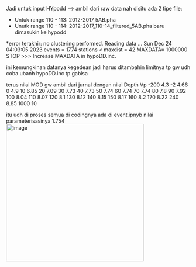 Jadi untuk input HYpodd --> ambil dari raw data
nah disitu ada 2 tipe file:
- Untuk range 110 - 113: 2012-2017_5AB.pha
- Unutk range 110 - 114: 2012-2017_110-14_filtered_5AB.pha
baru dimasukin ke hypodd

*error terakhir:
no clustering performed.
Reading data ...   Sun Dec 24 04:03:05 2023
events =  1774
stations < maxdist =     42
 MAXDATA=              1000000
STOP >>> Increase MAXDATA in hypoDD.inc.

ini kemungkinan datanya kegedean jadi harus ditambahin limitnya tp gw udh coba ubanh hypoDD.inc tp gabisa

terus nilai MOD gw ambil dari jurnal dengan nilai 
Depth	Vp
-200	4.3
-2	4.66
0	4.9
10	6.85
20	7.09
30	7.73
40	7.73
50	7.74
60	7.74
70	7.74
80	7.8
90	7.92
100	8.04
110	8.07
120	8.1
130	8.12
140	8.15
150	8.17
160	8.2
170	8.22
240	8.85
1000	10

itu udh di proses semua di codingnya ada di event.ipnyb
nilai parameterisasinya 1.754
<img width="376" alt="image" src="https://github.com/daruumaa/data-tomodd/assets/88280598/90a5e429-40f9-481f-8ab7-0df188d9e799">

